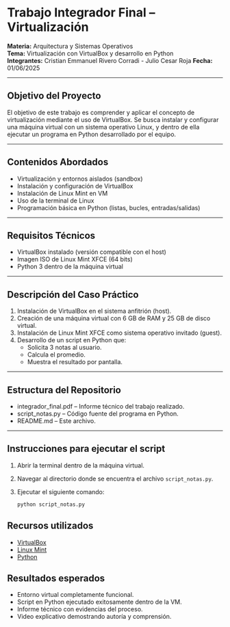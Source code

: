 # Trabajo Integrador Final – Virtualización

**Materia:** Arquitectura y Sistemas Operativos  
**Tema:** Virtualización con VirtualBox y desarrollo en Python  
**Integrantes:** Cristian Emmanuel Rivero Corradi - Julio Cesar Roja
**Fecha:** 01/06/2025

---

## Objetivo del Proyecto

El objetivo de este trabajo es comprender y aplicar el concepto de virtualización mediante el uso de VirtualBox. Se busca instalar y configurar una máquina virtual con un sistema operativo Linux, y dentro de ella ejecutar un programa en Python desarrollado por el equipo.

---

## Contenidos Abordados

- Virtualización y entornos aislados (sandbox)
- Instalación y configuración de VirtualBox
- Instalación de Linux Mint en VM
- Uso de la terminal de Linux
- Programación básica en Python (listas, bucles, entradas/salidas)

---

## Requisitos Técnicos

- VirtualBox instalado (versión compatible con el host)
- Imagen ISO de Linux Mint XFCE (64 bits)
- Python 3 dentro de la máquina virtual

---

## Descripción del Caso Práctico

1. Instalación de VirtualBox en el sistema anfitrión (host).
2. Creación de una máquina virtual con 6 GB de RAM y 25 GB de disco virtual.
3. Instalación de Linux Mint XFCE como sistema operativo invitado (guest).
4. Desarrollo de un script en Python que:
   - Solicita 3 notas al usuario.
   - Calcula el promedio.
   - Muestra el resultado por pantalla.

---

## Estructura del Repositorio

- integrador_final.pdf – Informe técnico del trabajo realizado.
- script_notas.py – Código fuente del programa en Python.
- README.md – Este archivo.

---

## Instrucciones para ejecutar el script

1. Abrir la terminal dentro de la máquina virtual.
2. Navegar al directorio donde se encuentra el archivo `script_notas.py`.
3. Ejecutar el siguiente comando:

   ```bash
   python script_notas.py

## Recursos utilizados
- [VirtualBox](https://www.virtualbox.org/)
- [Linux Mint](https://linuxmint.com/)
- [Python](https://www.python.org/)

## Resultados esperados
- Entorno virtual completamente funcional.
- Script en Python ejecutado exitosamente dentro de la VM.
- Informe técnico con evidencias del proceso.
- Video explicativo demostrando autoría y comprensión.